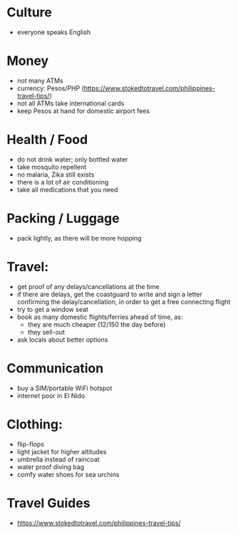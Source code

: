 # Culture
- everyone speaks English

# Money
- not many ATMs
- currency: Pesos/PHP (https://www.stokedtotravel.com/philippines-travel-tips/)
- not all ATMs take international cards
- keep Pesos at hand for domestic airport fees

# Health / Food
- do not drink water; only bottled water
- take mosquito repellent
- no malaria, Zika still exists
- there is a lot of air conditioning
- take all medications that you need

# Packing / Luggage
- pack lightly, as there will be more hopping

# Travel:
- get proof of any delays/cancellations at the time
- if there are delays, get the coastguard to write and sign a letter confirming the delay/cancellation, in order to get a free connecting flight
- try to get a window seat
- book as many domestic flights/ferries ahead of time, as:
  - they are much cheaper (12$/150$ the day before)
  - they sell-out
- ask locals about better options

# Communication
- buy a SIM/portable WiFi hotspot
- internet poor in El Nido

# Clothing:
- flip-flops
- light jacket for higher altitudes
- umbrella instead of raincoat
- water proof diving bag
- comfy water shoes for sea urchins

# Travel Guides
- https://www.stokedtotravel.com/philippines-travel-tips/

